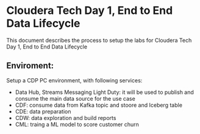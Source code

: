 # Cloudera Tech Day 1, End to End Data Lifecycle

This document describes the process to setup the labs for Cloudera Tech Day 1, End to End Data Lifecycle

## Enviroment:

Setup a CDP PC environment, with following services:

- Data Hub, Streams Messaging Light Duty: it will be used to publish and consume the main data source for the use case
- CDF: consume data from Kafka topic and stoore and Iceberg table
- CDE: data preparation
- CDW: data exploration and build reports
- CML: traing a ML model to score customer churn

